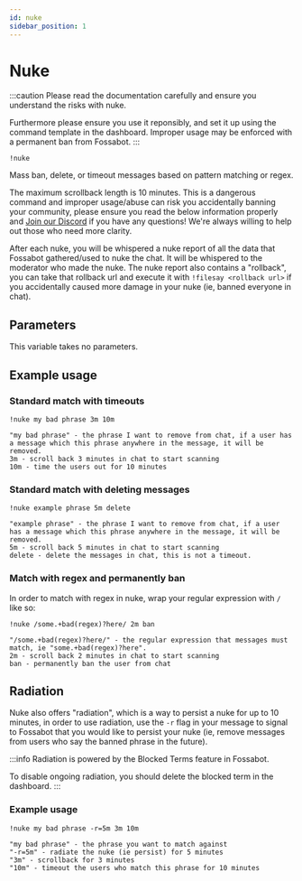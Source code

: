 ```yaml
---
id: nuke
sidebar_position: 1
---
```


# Nuke

:::caution Please read the documentation carefully and ensure you understand the risks with nuke.

Furthermore please ensure you use it reponsibly, and set it up using the command template in the dashboard. Improper usage may be enforced with a permanent ban from Fossabot.
:::

```
!nuke
```

Mass ban, delete, or timeout messages based on pattern matching or regex.

The maximum scrollback length is 10 minutes. This is a dangerous command and improper usage/abuse can risk you accidentally banning your community, please ensure you read the below information properly and [Join our Discord](https://fossabot.com/discord) if you have any questions! We're always willing to help out those who need more clarity.

After each nuke, you will be whispered a nuke report of all the data that Fossabot gathered/used to nuke the chat. It will be whispered to the moderator who made the nuke. The nuke report also contains a "rollback", you can take that rollback url and execute it with `!filesay <rollback url>` if you accidentally caused more damage in your nuke (ie, banned everyone in chat).

## Parameters

This variable takes no parameters.

## Example usage

### Standard match with timeouts

```
!nuke my bad phrase 3m 10m

"my bad phrase" - the phrase I want to remove from chat, if a user has a message which this phrase anywhere in the message, it will be removed.
3m - scroll back 3 minutes in chat to start scanning
10m - time the users out for 10 minutes
```

### Standard match with deleting messages

```
!nuke example phrase 5m delete

"example phrase" - the phrase I want to remove from chat, if a user has a message which this phrase anywhere in the message, it will be removed.
5m - scroll back 5 minutes in chat to start scanning
delete - delete the messages in chat, this is not a timeout.
```

### Match with regex and permanently ban

In order to match with regex in nuke, wrap your regular expression with `/` like so:

```
!nuke /some.+bad(regex)?here/ 2m ban

"/some.+bad(regex)?here/" - the regular expression that messages must match, ie "some.+bad(regex)?here".
2m - scroll back 2 minutes in chat to start scanning
ban - permanently ban the user from chat
```

## Radiation

Nuke also offers "radiation", which is a way to persist a nuke for up to 10 minutes, in order to use radiation, use the `-r` flag in your message to signal to Fossabot that you would like to persist your nuke (ie, remove messages from users who say the banned phrase in the future).

:::info Radiation is powered by the Blocked Terms feature in Fossabot.

To disable ongoing radiation, you should delete the blocked term in the dashboard.
:::

### Example usage

```
!nuke my bad phrase -r=5m 3m 10m

"my bad phrase" - the phrase you want to match against
"-r=5m" - radiate the nuke (ie persist) for 5 minutes
"3m" - scrollback for 3 minutes
"10m" - timeout the users who match this phrase for 10 minutes
```
